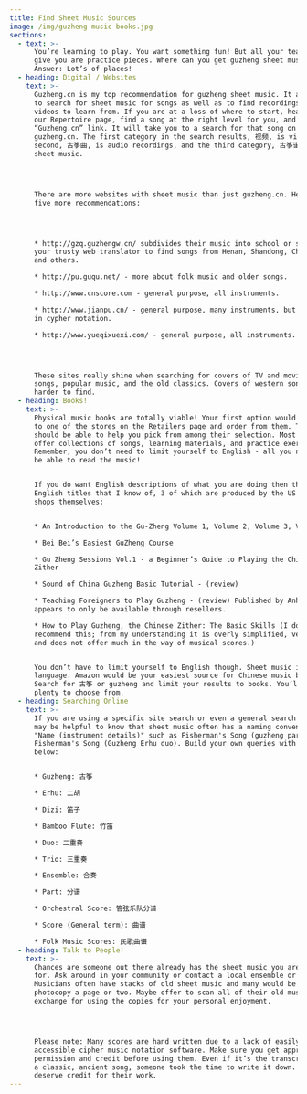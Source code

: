 ```yaml
---
title: Find Sheet Music Sources
image: /img/guzheng-music-books.jpg
sections:
  - text: >-
      You’re learning to play. You want something fun! But all your teacher will
      give you are practice pieces. Where can you get guzheng sheet music?
      Answer: Lot’s of places!
  - heading: Digital / Websites
    text: >-
      Guzheng.cn is my top recommendation for guzheng sheet music. It allows you
      to search for sheet music for songs as well as to find recordings and
      videos to learn from. If you are at a loss of where to start, head over to
      our Repertoire page, find a song at the right level for you, and click the
      “Guzheng.cn” link. It will take you to a search for that song on
      guzheng.cn. The first category in the search results, 视频, is video. The
      second, 古筝曲, is audio recordings, and the third category, 古筝谱, is the
      sheet music.




      There are more websites with sheet music than just guzheng.cn. Here are
      five more recommendations:




      * http://gzq.guzhengw.cn/ subdivides their music into school or style. Use
      your trusty web translator to find songs from Henan, Shandong, Chaozhou,
      and others.

      * http://pu.guqu.net/ - more about folk music and older songs.

      * http://www.cnscore.com - general purpose, all instruments.

      * http://www.jianpu.cn/ - general purpose, many instruments, but written
      in cypher notation.

      * http://www.yueqixuexi.com/ - general purpose, all instruments.




      These sites really shine when searching for covers of TV and movie theme
      songs, popular music, and the old classics. Covers of western songs are
      harder to find.
  - heading: Books!
    text: >-
      Physical music books are totally viable! Your first option would be to go
      to one of the stores on the Retailers page and order from them. They
      should be able to help you pick from among their selection. Most stores
      offer collections of songs, learning materials, and practice exercises.
      Remember, you don’t need to limit yourself to English - all you need is to
      be able to read the music!


      If you do want English descriptions of what you are doing then there are 6
      English titles that I know of, 3 of which are produced by the US guzheng
      shops themselves:


      * An Introduction to the Gu-Zheng Volume 1, Volume 2, Volume 3, Volume 4

      * Bei Bei’s Easiest GuZheng Course

      * Gu Zheng Sessions Vol.1 - a Beginner’s Guide to Playing the Chinese
      Zither

      * Sound of China Guzheng Basic Tutorial - (review)

      * Teaching Foreigners to Play Guzheng - (review) Published by Anhui but
      appears to only be available through resellers.

      * How to Play Guzheng, the Chinese Zither: The Basic Skills (I do not
      recommend this; from my understanding it is overly simplified, very short,
      and does not offer much in the way of musical scores.)


      You don’t have to limit yourself to English though. Sheet music is its own
      language. Amazon would be your easiest source for Chinese music books.
      Search for 古筝 or guzheng and limit your results to books. You’ll have
      plenty to choose from.
  - heading: Searching Online
    text: >-
      If you are using a specific site search or even a general search engine it
      may be helpful to know that sheet music often has a naming convention of
      "Name (instrument details)" such as Fisherman's Song (guzheng part) or
      Fisherman's Song (Guzheng Erhu duo). Build your own queries with the words
      below:


      * Guzheng: 古筝

      * Erhu: 二胡

      * Dizi: 笛子

      * Bamboo Flute: 竹笛

      * Duo: 二重奏

      * Trio: 三重奏

      * Ensemble: 合奏

      * Part: 分谱

      * Orchestral Score: 管弦乐队分谱

      * Score (General term): 曲谱

      * Folk Music Scores: 民歌曲谱
  - heading: Talk to People!
    text: >-
      Chances are someone out there already has the sheet music you are looking
      for. Ask around in your community or contact a local ensemble or teacher.
      Musicians often have stacks of old sheet music and many would be happy to
      photocopy a page or two. Maybe offer to scan all of their old music in
      exchange for using the copies for your personal enjoyment.




      Please note: Many scores are hand written due to a lack of easily
      accessible cipher music notation software. Make sure you get appropriate
      permission and credit before using them. Even if it’s the transcription of
      a classic, ancient song, someone took the time to write it down. They
      deserve credit for their work.
---
```


